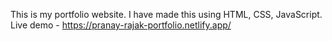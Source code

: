 This is my portfolio website. I have made this using HTML, CSS, JavaScript.
Live demo - https://pranay-rajak-portfolio.netlify.app/
